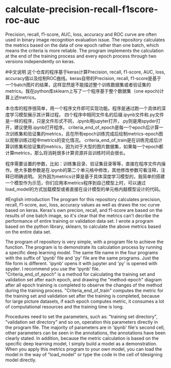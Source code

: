 # calculate-precision-recall-f1score-roc-auc
Precision, recall, f1-score, AUC, loss, accuracy and ROC curve are often used in binary image recognition evaluation issue. The repository calculates the metrics based on the data of one epoch rather than one batch, which means the criteria is more reliable.  The program implements the calculation at the end of the training process and every epoch process through two versions independently on keras.

#中文说明
这个仓库的程序基于keras计算Precision, recall, f1-score, AUC, loss, accuracy值以及绘制ROC曲线。keras自带的Precision, recall, f1-score是基于
一个batch图片的结果，这样显然是不能描述整个训练数据集或者验证集的metrics。我在python库sklearn上写了一个程序基于整个数据集（one epoch)计算上述metrics。

本仓库的程序很简单，用一个程序文件即可实现功能。程序是通过跑一个具体的深度学习模型展示其计算过程。
四个程序中相同文件名的后缀.ipynb文件和.py文件是一样的程序，只是文件形式不同，.ipynb用jupyter打开，.py则是用spyder打开，建议使用.ipynb打开程序。
criteria_end_of_epoch是每一个epoch后计算一次训练集和验证集的metrics，且在所有epoch训练完成后绘制metrics-epoch图以观察训练过程中metrics的变化情况。
criteria_end_of_train是在训练完成后计算训练集和验证集的metrics，因为对于大型的图片数据集，如果每一个epoch都计算metrics，那么将消耗很多计算资源并且训练时间会很长。

程序需要设置的参数，比如：训练集目录、验证集目录等等，直接在程序文件内操作。绝大多数参数是在.ipynb的第二个单元格中修改，其他修改参数可看注释，注释已明确说明。
另外因为metrics计算是基于具体深度学习模型的，我简单的搭建一个模型作为示范，你们应用本metrics程序到自己模型上时，可以通过load_model的方式加载模型或者直接在设计模型的单元格内敲模型设计的代码。

#English introduction
The program for this repository calculates precision, recall, f1-score, auc, loss, accuracy values as well as draws the roc curve based on keras. Keras's own precion, recall, and f1-score are based on the results of one batch image, so it's clear that the metrics can't decribe the performance of entire training or validation data set. I wrote a program based on the python library, sklearn, to calculate the above metrics based on the entire data set. 

The program of repository is very simple, with a program file to achieve the function. The program is to demonstrate its calculation process by running a specific deep learning model. 
The same file name in the four programs with the suffix of  'ipynb' file and 'py' file are the same programs. Just the file form is different. 'ipynb' opens it with jupyter and 'py' is opened with spyder. I recommend you use the 'ipynb' file.  
"Criteria_end_of_epoch" is a method for calculating the training set and validation set after each epoch, and drawing the "method-epoch" diagram after all epoch training is completed to observe the changes of the method during the training process. 
"Criteria_end_of_train" computes the metric for the training set and validation set after the training is completed, because for large picture datasets, if each epoch computes metric, it consumes a lot of computational resources and the training time is long. 

Procedures need to set the parameters, such as: "training set directory", "validation set directory" and so on, operation this parameters directly in the program file. The majority of parameters are in 'ipynb' file's second cell, other parameters can be seen in the annotations, the annotations have been clearly stated. 
In addition, because the metric calculation is based on the specific deep learning model, I simply build a model as a demonstration. When you apply this metrics program to your own model, you can load the model in the way of "load_model" or type the code in the cell of tdesigning model directly. 

